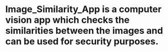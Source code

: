 # Image_Similarity_App is a computer vision app which checks the similarities between the images and can be used for security purposes.
